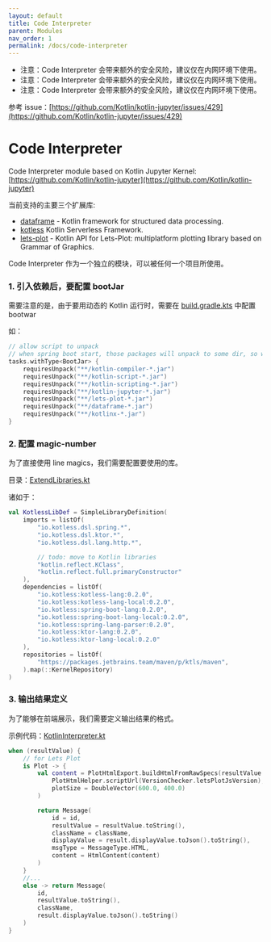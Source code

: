 ```yaml
---
layout: default
title: Code Interpreter 
parent: Modules
nav_order: 1
permalink: /docs/code-interpreter
---
```


- 注意：Code Interpreter 会带来额外的安全风险，建议仅在内网环境下使用。
- 注意：Code Interpreter 会带来额外的安全风险，建议仅在内网环境下使用。
- 注意：Code Interpreter 会带来额外的安全风险，建议仅在内网环境下使用。

参考 issue：[https://github.com/Kotlin/kotlin-jupyter/issues/429](https://github.com/Kotlin/kotlin-jupyter/issues/429)

# Code Interpreter

Code Interpreter module based on Kotlin Jupyter Kernel: [https://github.com/Kotlin/kotlin-jupyter](https://github.com/Kotlin/kotlin-jupyter)

当前支持的主要三个扩展库:

* [dataframe](https://github.com/Kotlin/dataframe) - Kotlin framework for structured data processing.
* [kotless](https://github.com/JetBrains/kotless)  Kotlin Serverless Framework.
* [lets-plot](https://github.com/JetBrains/lets-plot-kotlin) - Kotlin API for Lets-Plot: multiplatform plotting library based on Grammar of Graphics.

Code Interpreter 作为一个独立的模块，可以被任何一个项目所使用。

### 1. 引入依赖后，要配置 bootJar

需要注意的是，由于要用动态的 Kotlin 运行时，需要在 [build.gradle.kts](./build.gradle.kts) 中配置 bootwar

如：

```kotlin
// allow script to unpack
// when spring boot start, those packages will unpack to some dir, so we can call it REPL.
tasks.withType<BootJar> {
    requiresUnpack("**/kotlin-compiler-*.jar")
    requiresUnpack("**/kotlin-script-*.jar")
    requiresUnpack("**/kotlin-scripting-*.jar")
    requiresUnpack("**/kotlin-jupyter-*.jar")
    requiresUnpack("**/lets-plot-*.jar")
    requiresUnpack("**/dataframe-*.jar")
    requiresUnpack("**/kotlinx-*.jar")
}
```

### 2. 配置 magic-number

为了直接使用 line magics，我们需要配置要使用的库。

目录：[ExtendLibraries.kt](src/main/kotlin/cc/unitmesh/code/interpreter/compiler/ExtendLibraries.kt)

诸如于：

```kotlin
val KotlessLibDef = SimpleLibraryDefinition(
    imports = listOf(
        "io.kotless.dsl.spring.*",
        "io.kotless.dsl.ktor.*",
        "io.kotless.dsl.lang.http.*",

        // todo: move to Kotlin libraries
        "kotlin.reflect.KClass",
        "kotlin.reflect.full.primaryConstructor"
    ),
    dependencies = listOf(
        "io.kotless:kotless-lang:0.2.0",
        "io.kotless:kotless-lang-local:0.2.0",
        "io.kotless:spring-boot-lang:0.2.0",
        "io.kotless:spring-boot-lang-local:0.2.0",
        "io.kotless:spring-lang-parser:0.2.0",
        "io.kotless:ktor-lang:0.2.0",
        "io.kotless:ktor-lang-local:0.2.0"
    ),
    repositories = listOf(
        "https://packages.jetbrains.team/maven/p/ktls/maven",
    ).map(::KernelRepository)
)
```

### 3. 输出结果定义

为了能够在前端展示，我们需要定义输出结果的格式。

示例代码：[KotlinInterpreter.kt](src/main/kotlin/cc/unitmesh/code/interpreter/KotlinInterpreter.kt)

```kotlin
when (resultValue) {
    // for Lets Plot
    is Plot -> {
        val content = PlotHtmlExport.buildHtmlFromRawSpecs(resultValue.toSpec(),
            PlotHtmlHelper.scriptUrl(VersionChecker.letsPlotJsVersion),
            plotSize = DoubleVector(600.0, 400.0)
        )

        return Message(
            id = id,
            resultValue = resultValue.toString(),
            className = className,
            displayValue = result.displayValue.toJson().toString(),
            msgType = MessageType.HTML,
            content = HtmlContent(content)
        )
    }
    //...
    else -> return Message(
        id,
        resultValue.toString(),
        className,
        result.displayValue.toJson().toString()
    )
}
```



